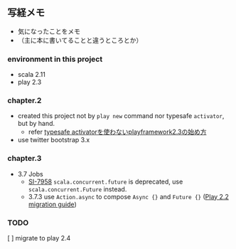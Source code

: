 ## 写経メモ ##

* 気になったことをメモ
* （主に本に書いてることと違うところとか）

### environment in this project ###
* scala 2.11
* play 2.3

### chapter.2 ###
* created this project not by `play new` command nor typesafe `activator`, but by hand.
  * refer [typesafe activatorを使わないplayframework2.3の始め方](http://d.hatena.ne.jp/xuwei/20140531/1401525122)
* use twitter bootstrap 3.x   

### chapter.3 ###
* 3.7 Jobs
  * [SI-7958](https://github.com/scala/scala/pull/3111) `scala.concurrent.future` is deprecated, use `scala.concurrent.Future` instead.
  * 3.7.3 use `Action.async` to compose `Async {}` and `Future {}` ([Play 2.2 migration guide](https://www.playframework.com/documentation/2.3.x/Migration22))

### TODO ###
[ ] migrate to play 2.4
